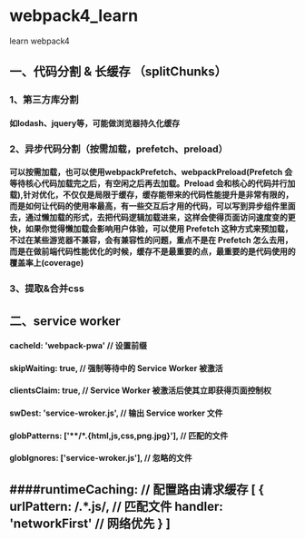 # webpack4_learn
learn webpack4

## 一、代码分割 & 长缓存 （splitChunks）
### 1、第三方库分割
#### 如lodash、jquery等，可能做浏览器持久化缓存
### 2、异步代码分割（按需加载，prefetch、preload）
#### 可以按需加载，也可以使用webpackPrefetch、webpackPreload(Prefetch 会等待核心代码加载完之后，有空闲之后再去加载。Preload 会和核心的代码并行加载),针对优化，不仅仅是局限于缓存，缓存能带来的代码性能提升是非常有限的，而是如何让代码的使用率最高，有一些交互后才用的代码，可以写到异步组件里面去，通过懒加载的形式，去把代码逻辑加载进来，这样会使得页面访问速度变的更快，如果你觉得懒加载会影响用户体验，可以使用 Prefetch 这种方式来预加载，不过在某些游览器不兼容，会有兼容性的问题，重点不是在 Prefetch 怎么去用，而是在做前端代码性能优化的时候，缓存不是最重要的点，最重要的是代码使用的覆盖率上(coverage)
### 3、提取&合并css

## 二、service worker
#### cacheId: 'webpack-pwa' // 设置前缀
#### skipWaiting: true,     // 强制等待中的 Service Worker 被激活
#### clientsClaim: true, // Service Worker 被激活后使其立即获得页面控制权
#### swDest: 'service-wroker.js', // 输出 Service worker 文件
#### globPatterns: ['**/*.{html,js,css,png.jpg}'], // 匹配的文件
#### globIgnores: ['service-wroker.js'], // 忽略的文件
####runtimeCaching: 
    // 配置路由请求缓存
    [
    {
        urlPattern: /.*\.js/, // 匹配文件
        handler: 'networkFirst' // 网络优先
    }
    ]
--------------------- 